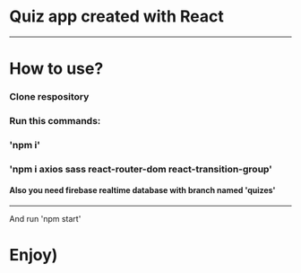 # Quiz app created with React
---------------------
# How to use?
### Clone respository
### Run this commands:
###  'npm i'
###  'npm i axios sass react-router-dom react-transition-group'
#### Also you need firebase realtime database with branch named 'quizes'
---
And run 'npm start'

# Enjoy)

